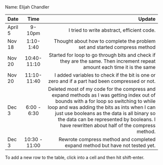 Name: Elijah Chandler

| Date    |     Time      |                                                                                                                                                                                                                                                                                                                             Update |
|:--------|:-------------:|-----------------------------------------------------------------------------------------------------------------------------------------------------------------------------------------------------------------------------------------------------------------------------------------------------------------------------------:|
| April 5 |    9-10pm     |                                                                                                                                                                                                                                                                                         I tried to write abstract, efficient code. |
| Nov 18  |  1:10- 1:40   |                                                                                                                                                                                                                                                          Thought about how to complete the problem set and started compress method |
| Nov 20  |  10:40-11:10  |                                                                                                                                                                                                          Started for loop to go through bits and check if they are the same. Then increment repeat amount each time it is the same |
| Nov 20  |  11:10-11:40  |                                                                                                                                                                                                                                     I added variables to check if the bit is one or zero and if a part had been compressed or not. |
| Dec 3   |  6:00 - 6:30  | Deleted most of my code for the compress and expand methods as I was getting index out of bounds with a for loop so switching to while loop and was adding the bits as ints when I can just use booleans as the data is all binary so the data can be represented by booleans. I have rewritten about half of the compress method. |
| Dec 3   | 10:30 - 11:00 |                                                                                                                                                                                                                                                      Rewrote compress method and completed expand method but have not tested yet.  |


To add a new row to the table, click into a cell and then hit shift-enter.